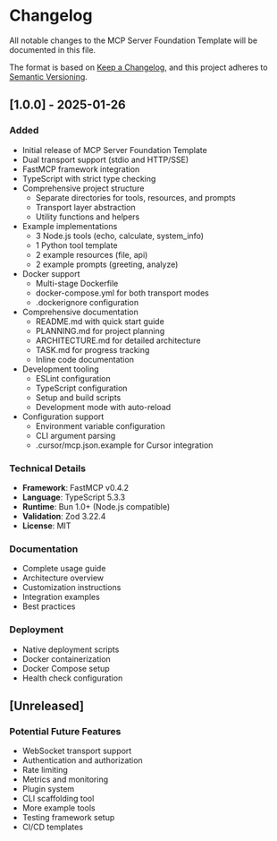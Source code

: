 # Changelog

All notable changes to the MCP Server Foundation Template will be documented in this file.

The format is based on [Keep a Changelog](https://keepachangelog.com/en/1.0.0/),
and this project adheres to [Semantic Versioning](https://semver.org/spec/v2.0.0.html).

## [1.0.0] - 2025-01-26

### Added
- Initial release of MCP Server Foundation Template
- Dual transport support (stdio and HTTP/SSE)
- FastMCP framework integration
- TypeScript with strict type checking
- Comprehensive project structure
  - Separate directories for tools, resources, and prompts
  - Transport layer abstraction
  - Utility functions and helpers
- Example implementations
  - 3 Node.js tools (echo, calculate, system_info)
  - 1 Python tool template
  - 2 example resources (file, api)
  - 2 example prompts (greeting, analyze)
- Docker support
  - Multi-stage Dockerfile
  - docker-compose.yml for both transport modes
  - .dockerignore configuration
- Comprehensive documentation
  - README.md with quick start guide
  - PLANNING.md for project planning
  - ARCHITECTURE.md for detailed architecture
  - TASK.md for progress tracking
  - Inline code documentation
- Development tooling
  - ESLint configuration
  - TypeScript configuration
  - Setup and build scripts
  - Development mode with auto-reload
- Configuration support
  - Environment variable configuration
  - CLI argument parsing
  - .cursor/mcp.json.example for Cursor integration

### Technical Details
- **Framework**: FastMCP v0.4.2
- **Language**: TypeScript 5.3.3
- **Runtime**: Bun 1.0+ (Node.js compatible)
- **Validation**: Zod 3.22.4
- **License**: MIT

### Documentation
- Complete usage guide
- Architecture overview
- Customization instructions
- Integration examples
- Best practices

### Deployment
- Native deployment scripts
- Docker containerization
- Docker Compose setup
- Health check configuration

## [Unreleased]

### Potential Future Features
- WebSocket transport support
- Authentication and authorization
- Rate limiting
- Metrics and monitoring
- Plugin system
- CLI scaffolding tool
- More example tools
- Testing framework setup
- CI/CD templates

